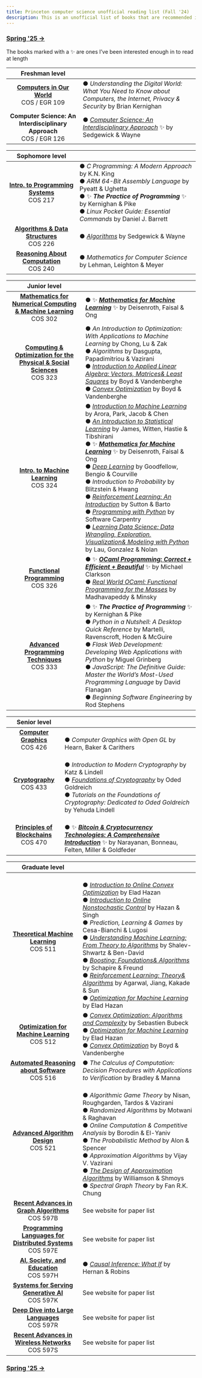 ```yaml
---
title: Princeton computer science unofficial reading list (Fall '24)
description: This is an unofficial list of books that are recommended in Fall 2024 computer science classes at Princeton
---
```


### [Spring '25 →](https://dantasfiles.com/2025/01/27/princeton-cs-sp25.html)

The books marked with a ✨ are ones I’ve been interested enough in to read at length

| Freshman level | |
| :---: | --- | 
| **[Computers in Our World](https://www.cs.princeton.edu/courses/archive/fall24/cos109/)** <br> COS / EGR 109 | ● _Understanding the Digital World: What You Need to Know about Computers, the Internet, Privacy & Security_ by Brian Kernighan | 
| **Computer Science: An Interdisciplinary Approach** <br> COS / EGR 126 | ● _[Computer Science: An Interdisciplinary Approach](https://introcs.cs.princeton.edu/)_ ✨ by Sedgewick & Wayne |

| Sophomore level | |
| :---: | --- |
| **[Intro. to Programming Systems](https://www.cs.princeton.edu/courses/archive/fall24/cos217/)** <br> COS 217 | ● _C Programming: A Modern Approach_ by K.N. King <br> ● _ARM 64-Bit Assembly Language_ by Pyeatt & Ughetta <br> ● ✨ ***The Practice of Programming*** ✨ by Kernighan & Pike <br> ● _Linux Pocket Guide: Essential Commands_ by Daniel J. Barrett
| **[Algorithms & Data Structures](https://www.cs.princeton.edu/courses/archive/fall24/cos226/)** <br> COS 226 | ● _[Algorithms](https://algs4.cs.princeton.edu/home/)_ by Sedgewick & Wayne |
| **[Reasoning About Computation](https://www.cs.princeton.edu/courses/archive/fall24/cos240/)** <br> COS 240 | ● _Mathematics for Computer Science_ by Lehman, Leighton & Meyer |

| Junior level | |
| :---: | --- |
| **[Mathematics for Numerical Computing & Machine Learning](https://cos302-f24.notion.site/)** <br> COS 302 | ● ✨ ***[Mathematics for Machine Learning](https://mml-book.github.io/)*** ✨ by Deisenroth, Faisal & Ong | 
| **[Computing & Optimization for the Physical & Social Sciences](https://aaa.princeton.edu/orf363)** <br> COS 323 | ● _An Introduction to Optimization: With Applications to Machine Learning_ by Chong, Lu & Zak <br> ● _Algorithms_ by Dasgupta, Papadimitriou & Vazirani <br> ● _[Introduction to Applied Linear Algebra: Vectors, Matrices& Least Squares](https://web.stanford.edu/~boyd/vmls/)_ by Boyd & Vandenberghe <br> ● _[Convex Optimization](https://web.stanford.edu/~boyd/cvxbook/)_ by Boyd & Vandenberghe
| **[Intro. to Machine Learning](https://tinyurl.com/cos324guidance)** <br> COS 324 | ● _[Introduction to Machine Learning](https://princeton-introml.github.io/)_ by Arora, Park, Jacob & Chen <br> ● _[An Introduction to Statistical Learning](https://www.statlearning.com/)_ by James, Witten, Hastie & Tibshirani <br> ● ✨ ***[Mathematics for Machine Learning](https://mml-book.github.io/)*** ✨ by Deisenroth, Faisal & Ong <br> ● _[Deep Learning](https://www.deeplearningbook.org/)_ by Goodfellow, Bengio & Courville <br> ● _Introduction to Probability_ by Blitzstein & Hwang <br> ● _[Reinforcement Learning: An Introduction](http://incompleteideas.net/book/the-book-2nd.html)_ by Sutton & Barto <br> ● _[Programming with Python](https://swcarpentry.github.io/python-novice-inflammation/)_ by Software Carpentry <br> ● _[Learning Data Science: Data Wrangling, Exploration, Visualization& Modeling with Python](https://learningds.org/)_ by Lau, Gonzalez & Nolan | 
| **[Functional Programming](https://www.cs.princeton.edu/courses/archive/fall24/cos326/)** <br> COS 326 | ● ✨ ***[OCaml Programming: Correct + Efficient + Beautiful](https://cs3110.github.io/textbook/cover.html)*** ✨ by Michael Clarkson <br> ● _[Real World OCaml: Functional Programming for the Masses](https://dev.realworldocaml.org/)_ by Madhavapeddy & Minsky |
| **[Advanced Programming Techniques](https://www.cs.princeton.edu/courses/archive/fall24/cos333/)** <br> COS 333 | ● ✨ ***The Practice of Programming*** ✨ by Kernighan & Pike <br> ● _Python in a Nutshell: A Desktop Quick Reference_ by Martelli, Ravenscroft, Hoden & McGuire <br> ● _Flask Web Development: Developing Web Applications with Python_ by Miguel Grinberg <br> ●  _JavaScript: The Definitive Guide: Master the World’s Most-Used Programming Language_ by David Flanagan <br> ● _Beginning Software Engineering_ by Rod Stephens |

| Senior level | |
| :---: | --- | 
| **[Computer Graphics](https://cos426.cs.princeton.edu/)** <br> COS 426 | <br> ●  _Computer Graphics with Open GL_ by Hearn, Baker & Carithers |
| **[Cryptography](https://sites.google.com/view/alex-lombardi/home/cos-433533-fall-2024-princeton)** <br> COS 433 | <br> ●  _Introduction to Modern Cryptography_ by Katz & Lindell <br> ●  _[Foundations of Cryptography](https://www.wisdom.weizmann.ac.il/~/oded/foc-book.html)_ by Oded Goldreich <br> ●  _Tutorials on the Foundations of Cryptography: Dedicated to Oded Goldreich_ by Yehuda Lindell |
| **[Principles of Blockchains](https://web3.princeton.edu/principles-of-blockchains/)** <br> COS 470 | <br> ● ✨ ***[Bitcoin & Cryptocurrency Technologies: A Comprehensive Introduction](https://bitcoinbook.cs.princeton.edu/)*** ✨ by Narayanan, Bonneau, Felten, Miller & Goldfeder |

| Graduate level | |
| :---: | --- | 
| **[Theoretical Machine Learning](https://sites.google.com/view/cos511fall2024/)** <br> COS 511 | <br> ●  _[Introduction to Online Convex Optimization](https://sites.google.com/view/intro-oco/)_ by Elad Hazan <br> ●  _[Introduction to Online Nonstochastic Control](https://arxiv.org/abs/2211.09619)_ by Hazan & Singh <br> ●  _Prediction, Learning & Games_ by Cesa-Bianchi & Lugosi <br> ●  _[Understanding Machine Learning: From Theory to Algorithms](https://www.cs.huji.ac.il/~shais/UnderstandingMachineLearning/)_ by Shalev-Shwartz & Ben-David <br> ●  _[Boosting: Foundations& Algorithms](https://direct.mit.edu/books/oa-monograph/5342/BoostingFoundations-and-Algorithms)_ by Schapire & Freund <br> ●  _[Reinforcement Learning: Theory& Algorithms](https://rltheorybook.github.io/)_ by Agarwal, Jiang, Kakade & Sun <br> ●  _[Optimization for Machine Learning](https://arxiv.org/abs/1909.03550)_ by Elad Hazan |
| **[Optimization for Machine Learning](https://sites.google.com/view/cjin/teaching/ece539cos512)** <br> COS 512 | ●  _[Convex Optimization: Algorithms and Complexity](https://arxiv.org/abs/1405.4980)_ by Sebastien Bubeck <br> ●  _[Optimization for Machine Learning](https://arxiv.org/abs/1909.03550)_ by Elad Hazan <br> ●  _[Convex Optimization](https://web.stanford.edu/~boyd/cvxbook/)_ by Boyd & Vandenberghe | 
| **[Automated Reasoning about Software](https://www.cs.princeton.edu/courses/archive/fall24/cos516/)** <br> COS 516 | ●  _The Calculus of Computation: Decision Procedures with Applications to Verification_ by Bradley & Manna |
| **[Advanced Algorithm Design](https://www.cs.princeton.edu/courses/archive/fall24/cos521/)** <br> COS 521 | <br> ●  _Algorithmic Game Theory_ by Nisan, Roughgarden, Tardos & Vazirani <br> ●  _Randomized Algorithms_ by Motwani & Raghavan <br> ●  _Online Computation & Competitive Analysis_ by Borodin & El-Yaniv <br> ●  _The Probabilistic Method_ by Alon & Spencer <br> ●  _Approximation Algorithms_ by Vijay V. Vazirani <br> ●  _[The Design of Approximation Algorithms](https://designofapproxalgs.com/)_ by Williamson & Shmoys <br> ●  _Spectral Graph Theory_ by Fan R.K. Chung |
| **[Recent Advances in Graph Algorithms](https://www.cs.princeton.edu/~hy2/teaching/fall24-cos597B/index.html)** <br> COS 597B | See website for paper list |
| **[Programming Languages for Distributed Systems](https://www.cs.princeton.edu/courses/archive/fall24/cos597E/)** <br> COS 597E | See website for paper list |
| **[AI, Society, and Education](https://docs.google.com/document/d/1H7IEZVMuZu-t_v2yyiMbcgcgph01356EVtmeFKfeTvM/)** <br> COS 597H | ●  _[Causal Inference: What If](https://www.hsph.harvard.edu/miguel-hernan/causal-inference-book/)_ by Hernan & Robins |
| **[Systems for Serving Generative AI](https://www.cs.princeton.edu/~ravian/COS597_F24/)** <br> COS 597K | See website for paper list |
| **[Deep Dive into Large Languages](https://princeton-cos597r.github.io/)** <br> COS 597R | See website for paper list |
| **[Recent Advances in Wireless Networks](https://kyleatprinceton.github.io/cos597s/)** <br> COS 597S | See website for paper list |

### [Spring '25 →](https://dantasfiles.com/2025/01/27/princeton-cs-sp25.html)
